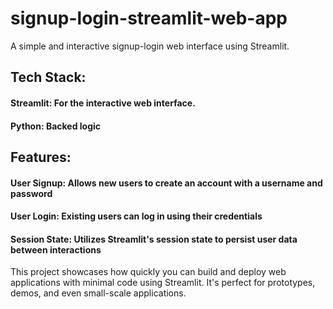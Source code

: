 # signup-login-streamlit-web-app
A simple and interactive signup-login web interface using Streamlit.

## Tech Stack:
#### Streamlit: For the interactive web interface.
#### Python: Backed logic

## Features:
#### User Signup: Allows new users to create an account with a username and password
#### User Login: Existing users can log in using their credentials
#### Session State: Utilizes Streamlit's session state to persist user data between interactions

This project showcases how quickly you can build and deploy web applications with minimal code using Streamlit. It's perfect for prototypes, demos, and even small-scale applications.